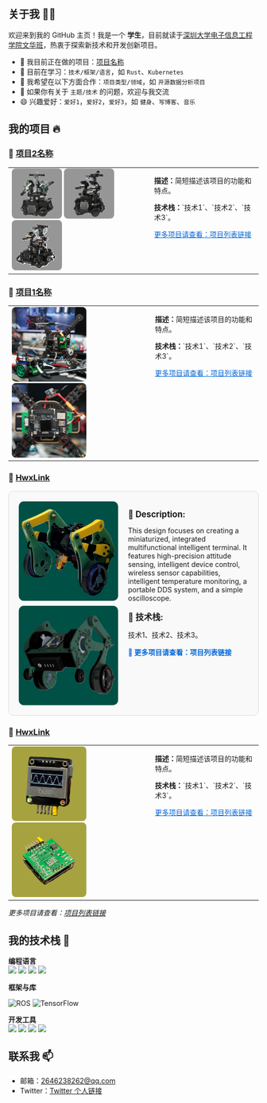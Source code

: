 ## 关于我 🙋‍♂️
欢迎来到我的 GitHub 主页！我是一个 **学生**，目前就读于[深圳大学电子信息工程学院文华班](https://ceie.szu.edu.cn/index.htm)，热衷于探索新技术和开发创新项目。

- 🔭 我目前正在做的项目：[项目名称](项目链接)
- 🌱 目前在学习：`技术/框架/语言`，如 `Rust`、`Kubernetes`
- 👯 我希望在以下方面合作：`项目类型/领域`，如 `开源数据分析项目`
- 💬 如果你有关于 `主题/技术` 的问题，欢迎与我交流
- 😄 兴趣爱好：`爱好1`，`爱好2`，`爱好3`，如 `健身`、`写博客`、`音乐`


## 我的项目 🔥

### 🌟 [项目2名称](项目链接)

<table>
  <tr>
    <td style="vertical-align: top;">
      <img src="images/Sentry_V1.png" alt="真实图像" width="101" style="border-radius: 8px;">
      <img src="images/Sentry_V2.png" alt="模拟图像" width="101" style="border-radius: 8px;">
      <img src="images/Sentry_V3.png" alt="模拟图像" width="101" style="border-radius: 8px;">
    </td>
    <td style="vertical-align: top; padding-left: 20px;">
      <p><strong>描述：</strong>简短描述该项目的功能和特点。</p>
      <p><strong>技术栈：</strong>`技术1`、`技术2`、`技术3`。</p>
      <p><a href="项目列表链接" style="color: #0366d6;">更多项目请查看：项目列表链接</a></p>
    </td>
  </tr>
</table>

### 🌟 [项目1名称](项目链接)

<table>
  <tr>
    <td style="vertical-align: top;">
      <img src="images/Drone.jpg" alt="真实图像" width="150" style="border-radius: 8px; margin-right: 10px;">
      <img src="images/Drone_close.jpg" alt="模拟图像" width="150" style="border-radius: 8px;">
    </td>
    <td style="vertical-align: top; padding-left: 20px;">
      <p><strong>描述：</strong>简短描述该项目的功能和特点。</p>
      <p><strong>技术栈：</strong>`技术1`、`技术2`、`技术3`。</p>
      <p><a href="项目列表链接" style="color: #0366d6;">更多项目请查看：项目列表链接</a></p>
    </td>
  </tr>
</table>

### 🌟 [HwxLink](https://github.com/hwwx/HwxLink)

<div style="display: flex; align-items: flex-start; gap: 20px; padding: 20px; border: 1px solid #ddd; border-radius: 10px; background-color: #f9f9f9;">
  <!-- 左侧图片区域 -->
  <div style="display: flex; flex-direction: column; gap: 10px;">
    <img src="images/leg_real_LE_auto_x4.jpg" alt="真实图像" width="200" style="border-radius: 10px;">
    <img src="images/leg_sim.png" alt="模拟图像" width="200" style="border-radius: 10px;">
  </div>

  <!-- 右侧文字区域 -->
  <div style="flex: 1;">
    <p style="font-weight: bold; font-size: 1.2em; margin-bottom: 10px;">📌 Description:</p>
    <p style="margin-bottom: 15px;">
      This design focuses on creating a miniaturized, integrated multifunctional intelligent terminal. It features high-precision attitude sensing, intelligent device control, wireless sensor capabilities, intelligent temperature monitoring, a portable DDS system, and a simple oscilloscope.
    </p>
    <p style="font-weight: bold; font-size: 1.2em; margin-bottom: 10px;">🔧 技术栈:</p>
    <p style="margin-bottom: 15px;">技术1、技术2、技术3。</p>
    <p>
      <a href="项目列表链接" style="text-decoration: none; font-weight: bold; color: #0366d6;">🔗 更多项目请查看：项目列表链接</a>
    </p>
  </div>
</div>

### 🌟 [HwxLink](https://github.com/hwwx/HwxLink)

<table>
  <tr>
    <td style="vertical-align: top;">
      <img src="images/HwxLink.jpg" alt="真实图像" width="150" style="border-radius: 8px; margin-right: 10px;">
      <img src="images/HwxLink_PCB.jpg" alt="模拟图像" width="150" style="border-radius: 8px;">
    </td>
    <td style="vertical-align: top; padding-left: 20px;">
      <p><strong>描述：</strong>简短描述该项目的功能和特点。</p>
      <p><strong>技术栈：</strong>`技术1`、`技术2`、`技术3`。</p>
      <p><a href="项目列表链接" style="color: #0366d6;">更多项目请查看：项目列表链接</a></p>
    </td>
  </tr>
</table>




*更多项目请查看：[项目列表链接](https://github.com/yourusername?tab=repositories)*

## 我的技术栈 🚀

**编程语言**  
<img src="https://img.shields.io/badge/Python-3776AB?style=flat-square&logo=python&logoColor=white" height="30">
<img src="https://img.shields.io/badge/C-A8B9CC?style=flat-square&logo=c&logoColor=white" height="30">
<img src="https://img.shields.io/badge/MATLAB-0076A8?style=flat-square&logo=Mathworks&logoColor=white" height="30">
<img src="https://img.shields.io/badge/C%2B%2B-00599C?style=flat-square&logo=c%2B%2B&logoColor=white" height="30">


**框架与库** 

![ROS](https://img.shields.io/badge/ROS-22314E?style=for-the-badge&logo=ros&logoColor=white) 
![TensorFlow](https://img.shields.io/badge/TensorFlow-FF6F00?style=for-the-badge&logo=tensorflow&logoColor=white)

**开发工具**  
<img src="https://img.shields.io/badge/Git-F05032?style=flat-square&logo=git&logoColor=white" height="30">
<img src="https://img.shields.io/badge/VS%20Code-007ACC?style=flat-square&logo=visual-studio-code&logoColor=white" height="30">
<img src="https://img.shields.io/badge/Fusion%20360-FF6719?style=flat-square&logo=autodesk&logoColor=white" height="30">
<img src="https://img.shields.io/badge/Keil-1C6CAB?style=flat-square&logo=arm&logoColor=white" height="30">

## 联系我 📫
- 邮箱：2646238262@qq.com
- Twitter：[Twitter 个人链接](https://twitter.com/yourusername)